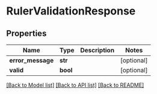 # RulerValidationResponse

## Properties
Name | Type | Description | Notes
------------ | ------------- | ------------- | -------------
**error_message** | **str** |  | [optional] 
**valid** | **bool** |  | [optional] 

[[Back to Model list]](../README.md#documentation-for-models) [[Back to API list]](../README.md#documentation-for-api-endpoints) [[Back to README]](../README.md)


